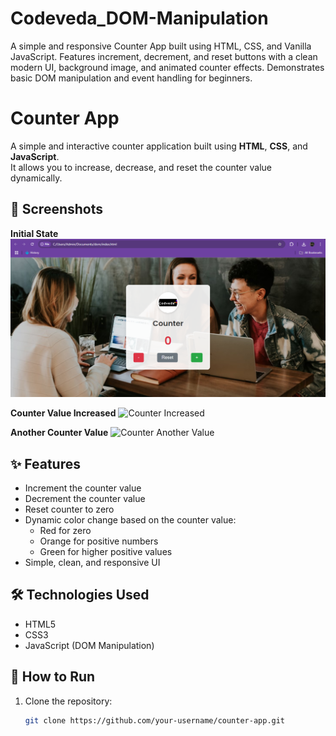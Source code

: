 # Codeveda_DOM-Manipulation
A simple and responsive Counter App built using HTML, CSS, and Vanilla JavaScript. Features increment, decrement, and reset buttons with a clean modern UI, background image, and animated counter effects. Demonstrates basic DOM manipulation and event handling for beginners.

# Counter App

A simple and interactive counter application built using **HTML**, **CSS**, and **JavaScript**.  
It allows you to increase, decrease, and reset the counter value dynamically.

## 📸 Screenshots

**Initial State**
![Counter Initial State](https://github.com/akhileshchaubey51/Codeveda_DOM-Manipulation/blob/main/dom/Screenshot1.png)

**Counter Value Increased**
![Counter Increased](Screenshot2.png)

**Another Counter Value**
![Counter Another Value](Screenshot3.png)

## ✨ Features

- Increment the counter value
- Decrement the counter value
- Reset counter to zero
- Dynamic color change based on the counter value:
  - Red for zero
  - Orange for positive numbers
  - Green for higher positive values
- Simple, clean, and responsive UI

## 🛠️ Technologies Used

- HTML5
- CSS3
- JavaScript (DOM Manipulation)

## 🚀 How to Run

1. Clone the repository:
   ```bash
   git clone https://github.com/your-username/counter-app.git
